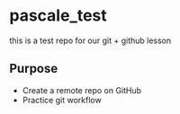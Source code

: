 # pascale_test
this is a test repo for our git + github lesson

## Purpose

- Create a remote repo on GitHub
- Practice git workflow
 
